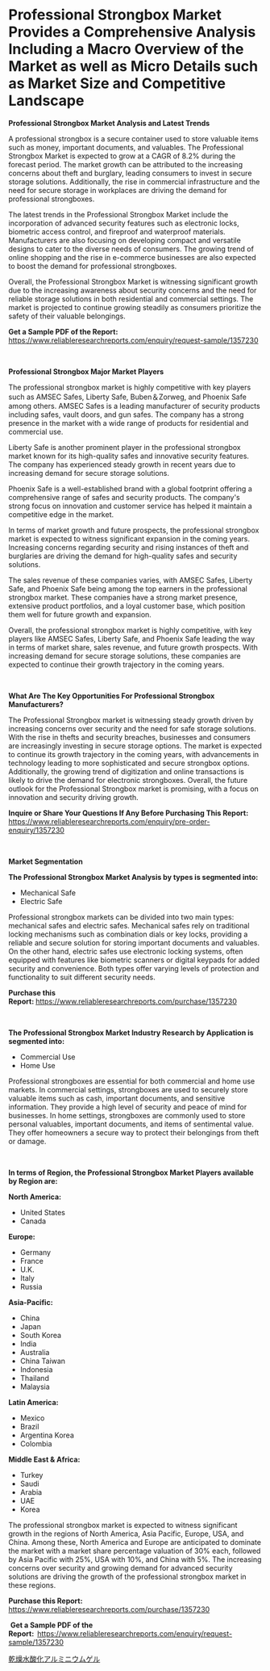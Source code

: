 <p><h1>Professional Strongbox Market Provides a Comprehensive Analysis Including a Macro Overview of the Market as well as Micro Details such as Market Size and Competitive Landscape</h1></p><p><strong>Professional Strongbox Market Analysis and Latest Trends</strong></p>
<p><p>A professional strongbox is a secure container used to store valuable items such as money, important documents, and valuables. The Professional Strongbox Market is expected to grow at a CAGR of 8.2% during the forecast period. The market growth can be attributed to the increasing concerns about theft and burglary, leading consumers to invest in secure storage solutions. Additionally, the rise in commercial infrastructure and the need for secure storage in workplaces are driving the demand for professional strongboxes.</p><p>The latest trends in the Professional Strongbox Market include the incorporation of advanced security features such as electronic locks, biometric access control, and fireproof and waterproof materials. Manufacturers are also focusing on developing compact and versatile designs to cater to the diverse needs of consumers. The growing trend of online shopping and the rise in e-commerce businesses are also expected to boost the demand for professional strongboxes.</p><p>Overall, the Professional Strongbox Market is witnessing significant growth due to the increasing awareness about security concerns and the need for reliable storage solutions in both residential and commercial settings. The market is projected to continue growing steadily as consumers prioritize the safety of their valuable belongings.</p></p>
<p><strong>Get a Sample PDF of the Report:&nbsp;</strong> <a href="https://www.reliableresearchreports.com/enquiry/request-sample/1357230">https://www.reliableresearchreports.com/enquiry/request-sample/1357230</a></p>
<p>&nbsp;</p>
<p><strong>Professional Strongbox Major Market Players</strong></p>
<p><p>The professional strongbox market is highly competitive with key players such as AMSEC Safes, Liberty Safe, Buben＆Zorweg, and Phoenix Safe among others. AMSEC Safes is a leading manufacturer of security products including safes, vault doors, and gun safes. The company has a strong presence in the market with a wide range of products for residential and commercial use.</p><p>Liberty Safe is another prominent player in the professional strongbox market known for its high-quality safes and innovative security features. The company has experienced steady growth in recent years due to increasing demand for secure storage solutions.</p><p>Phoenix Safe is a well-established brand with a global footprint offering a comprehensive range of safes and security products. The company's strong focus on innovation and customer service has helped it maintain a competitive edge in the market.</p><p>In terms of market growth and future prospects, the professional strongbox market is expected to witness significant expansion in the coming years. Increasing concerns regarding security and rising instances of theft and burglaries are driving the demand for high-quality safes and security solutions.</p><p>The sales revenue of these companies varies, with AMSEC Safes, Liberty Safe, and Phoenix Safe being among the top earners in the professional strongbox market. These companies have a strong market presence, extensive product portfolios, and a loyal customer base, which position them well for future growth and expansion.</p><p>Overall, the professional strongbox market is highly competitive, with key players like AMSEC Safes, Liberty Safe, and Phoenix Safe leading the way in terms of market share, sales revenue, and future growth prospects. With increasing demand for secure storage solutions, these companies are expected to continue their growth trajectory in the coming years.</p></p>
<p>&nbsp;</p>
<p><strong>What Are The Key Opportunities For Professional Strongbox Manufacturers?</strong></p>
<p><p>The Professional Strongbox market is witnessing steady growth driven by increasing concerns over security and the need for safe storage solutions. With the rise in thefts and security breaches, businesses and consumers are increasingly investing in secure storage options. The market is expected to continue its growth trajectory in the coming years, with advancements in technology leading to more sophisticated and secure strongbox options. Additionally, the growing trend of digitization and online transactions is likely to drive the demand for electronic strongboxes. Overall, the future outlook for the Professional Strongbox market is promising, with a focus on innovation and security driving growth.</p></p>
<p><strong>Inquire or Share Your Questions If Any Before Purchasing This Report:</strong> <a href="https://www.reliableresearchreports.com/enquiry/pre-order-enquiry/1357230">https://www.reliableresearchreports.com/enquiry/pre-order-enquiry/1357230</a></p>
<p>&nbsp;</p>
<p><strong>Market Segmentation</strong></p>
<p><strong>The Professional Strongbox Market Analysis by types is segmented into:</strong></p>
<p><ul><li>Mechanical Safe</li><li>Electric Safe</li></ul></p>
<p><p>Professional strongbox markets can be divided into two main types: mechanical safes and electric safes. Mechanical safes rely on traditional locking mechanisms such as combination dials or key locks, providing a reliable and secure solution for storing important documents and valuables. On the other hand, electric safes use electronic locking systems, often equipped with features like biometric scanners or digital keypads for added security and convenience. Both types offer varying levels of protection and functionality to suit different security needs.</p></p>
<p><strong>Purchase this Report:&nbsp;</strong><a href="https://www.reliableresearchreports.com/purchase/1357230">https://www.reliableresearchreports.com/purchase/1357230</a></p>
<p>&nbsp;</p>
<p><strong>The Professional Strongbox Market Industry Research by Application is segmented into:</strong></p>
<p><ul><li>Commercial Use</li><li>Home Use</li></ul></p>
<p><p>Professional strongboxes are essential for both commercial and home use markets. In commercial settings, strongboxes are used to securely store valuable items such as cash, important documents, and sensitive information. They provide a high level of security and peace of mind for businesses. In home settings, strongboxes are commonly used to store personal valuables, important documents, and items of sentimental value. They offer homeowners a secure way to protect their belongings from theft or damage.</p></p>
<p>&nbsp;</p>
<p><strong>In terms of Region, the Professional Strongbox Market Players available by Region are:</strong></p>
<p>
    <p> <strong> North America: </strong>
        <ul>
            <li>United States</li>
            <li>Canada</li>
        </ul>
        </p> 
    <p> <strong> Europe: </strong>
        <ul>
            <li>Germany</li>
            <li>France</li>
            <li>U.K.</li>
            <li>Italy</li>
            <li>Russia</li>
        </ul>
        </p> 
    <p> <strong> Asia-Pacific: </strong>
        <ul>
            <li>China</li>
            <li>Japan</li>
            <li>South Korea</li>
            <li>India</li>
            <li>Australia</li>
            <li>China Taiwan</li>
            <li>Indonesia</li>
            <li>Thailand</li>
            <li>Malaysia</li>
        </ul>
        </p> 
    <p> <strong> Latin America: </strong>
        <ul>
            <li>Mexico</li>
            <li>Brazil</li>
            <li>Argentina Korea</li>
            <li>Colombia</li>
        </ul>
        </p> 
    <p> <strong> Middle East & Africa: </strong>
        <ul>
            <li>Turkey</li>
            <li>Saudi</li>
            <li>Arabia</li>
            <li>UAE</li>
            <li>Korea</li>
        </ul>
    </p>
    </p>
<p><p>The professional strongbox market is expected to witness significant growth in the regions of North America, Asia Pacific, Europe, USA, and China. Among these, North America and Europe are anticipated to dominate the market with a market share percentage valuation of 30% each, followed by Asia Pacific with 25%, USA with 10%, and China with 5%. The increasing concerns over security and growing demand for advanced security solutions are driving the growth of the professional strongbox market in these regions.</p></p>
<p><strong>Purchase this Report: </strong><a href="https://www.reliableresearchreports.com/purchase/1357230">https://www.reliableresearchreports.com/purchase/1357230</a></p>
<p>&nbsp;<strong>Get a Sample PDF of the Report:&nbsp;&nbsp;</strong><a href="https://www.reliableresearchreports.com/enquiry/request-sample/1357230">https://www.reliableresearchreports.com/enquiry/request-sample/1357230</a></p>
<p><strong></strong></p>
<p><p><a href="https://medium.com/@royfoote921/%E4%B9%BE%E7%87%A5%E3%82%A2%E3%83%AB%E3%83%9F%E3%83%8B%E3%82%A6%E3%83%A0%E3%83%92%E3%83%89%E3%83%AD%E3%82%AD%E3%82%B7%E3%83%89%E3%82%B2%E3%83%AB%E3%81%AE%E5%B8%82%E5%A0%B4%E8%A6%8F%E6%A8%A1%E3%81%A8%E5%B8%82%E5%A0%B4%E5%8B%95%E5%90%91-%E5%AE%8C%E5%85%A8%E3%81%AA%E6%A5%AD%E7%95%8C%E6%A6%82%E8%A6%81-2024%E5%B9%B4%E3%81%8B%E3%82%892031%E5%B9%B4%E3%81%BE%E3%81%A7-e09ea471ad26">乾燥水酸化アルミニウムゲル</a></p></p>